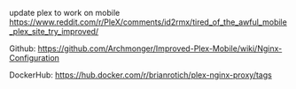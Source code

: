 update plex to work on mobile https://www.reddit.com/r/PleX/comments/id2rmx/tired_of_the_awful_mobile_plex_site_try_improved/

Github: https://github.com/Archmonger/Improved-Plex-Mobile/wiki/Nginx-Configuration

DockerHub: https://hub.docker.com/r/brianrotich/plex-nginx-proxy/tags
